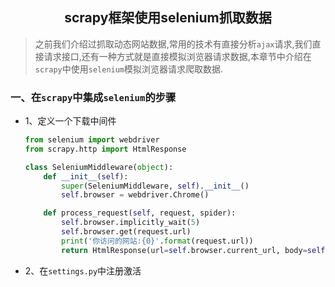 ## <center>scrapy框架使用selenium抓取数据</center>

> 之前我们介绍过抓取动态网站数据,常用的技术有直接分析`ajax`请求,我们直接请求接口,还有一种方式就是直接模拟浏览器请求数据,本章节中介绍在`scrapy`中使用`selenium`模拟浏览器请求爬取数据.

### 一、在`scrapy`中集成`selenium`的步骤

* 1、定义一个下载中间件

  ```py
  from selenium import webdriver
  from scrapy.http import HtmlResponse

  class SeleniumMiddleware(object):
      def __init__(self):
          super(SeleniumMiddleware, self).__init__()
          self.browser = webdriver.Chrome()

      def process_request(self, request, spider):
          self.browser.implicitly_wait(5)
          self.browser.get(request.url)
          print('你访问的网站:{0}'.format(request.url))
          return HtmlResponse(url=self.browser.current_url, body=self.browser.page_source, encoding="utf-8", request=request)

  ```

* 2、在`settings.py`中注册激活

